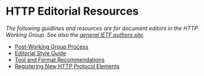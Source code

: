 
# HTTP Editorial Resources

_The following guidlines and resources are for document editors in the HTTP Working Group. See also the [general IETF authors site](https://authors.ietf.org/)._

* [Post-Working Group Process](process)
* [Editorial Style Guide](style-guide)
* [Tool and Format Recommendations](tools-formats)
* [Registering New HTTP Protocol Elements](registries)


